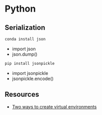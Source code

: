 # Python

## Serialization
```bash
conda install json
```
- import json
- json.dump()

```bash
pip install jsonpickle
```
- import jsonpickle
- jsonpickle.encode()


## Resources
- [Two ways to create virtual environments](https://www.datacamp.com/community/tutorials/virtual-environment-in-python)
